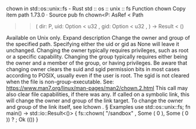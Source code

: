 chown in std::os::unix::fs - Rust
std
::
os
::
unix
::
fs
Function
chown
Copy item path
1.73.0
·
Source
pub fn chown<P:
AsRef
<
Path
>>(
    dir: P,
    uid:
Option
<
u32
>,
    gid:
Option
<
u32
>,
) ->
Result
<
()
>
Available on
Unix
only.
Expand description
Change the owner and group of the specified path.
Specifying either the uid or gid as
None
will leave it unchanged.
Changing the owner typically requires privileges, such as root or a specific capability.
Changing the group typically requires either being the owner and a member of the group, or
having privileges.
Be aware that changing owner clears the
suid
and
sgid
permission bits in most cases
according to POSIX, usually even if the user is root. The sgid is not cleared when
the file is non-group-executable. See:
https://www.man7.org/linux/man-pages/man2/chown.2.html
This call may also clear file capabilities, if there was any.
If called on a symbolic link, this will change the owner and group of the link target. To
change the owner and group of the link itself, see
lchown
.
§
Examples
use
std::os::unix::fs;
fn
main() -> std::io::Result<()> {
    fs::chown(
"/sandbox"
,
Some
(
0
),
Some
(
0
))
?
;
Ok
(())
}